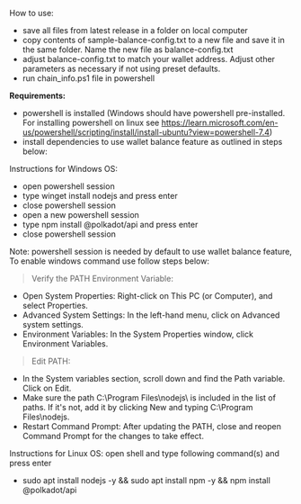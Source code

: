 How to use:
- save all files from latest release in a folder on local computer
- copy contents of sample-balance-config.txt to a new file and save it in the same folder. Name the new file as balance-config.txt
- adjust balance-config.txt to match your wallet address. Adjust other parameters as necessary if not using preset defaults.
- run chain_info.ps1 file in powershell

**Requirements:**
- powershell is installed (Windows should have powershell pre-installed. For installing powershell on linux see https://learn.microsoft.com/en-us/powershell/scripting/install/install-ubuntu?view=powershell-7.4)
- install dependencies to use wallet balance feature as outlined in steps below:

Instructions for Windows OS:
- open powershell session
- type winget install nodejs and press enter
- close powershell session 
- open a new powershell session
- type npm install @polkadot/api and press enter
- close powershell session

Note: powershell session is needed by default to use wallet balance feature, To enable windows command use follow steps below:

> Verify the PATH Environment Variable:
- Open System Properties: Right-click on This PC (or Computer), and select Properties.
- Advanced System Settings: In the left-hand menu, click on Advanced system settings.
- Environment Variables: In the System Properties window, click Environment Variables.
> Edit PATH:
- In the System variables section, scroll down and find the Path variable. Click on Edit.
- Make sure the path C:\Program Files\nodejs\ is included in the list of paths. If it's not, add it by clicking New and typing C:\Program Files\nodejs\.
- Restart Command Prompt: After updating the PATH, close and reopen Command Prompt for the changes to take effect.

Instructions for Linux OS:
open shell and type following command(s) and press enter 
- sudo apt install nodejs -y && sudo apt install npm -y && npm install @polkadot/api
